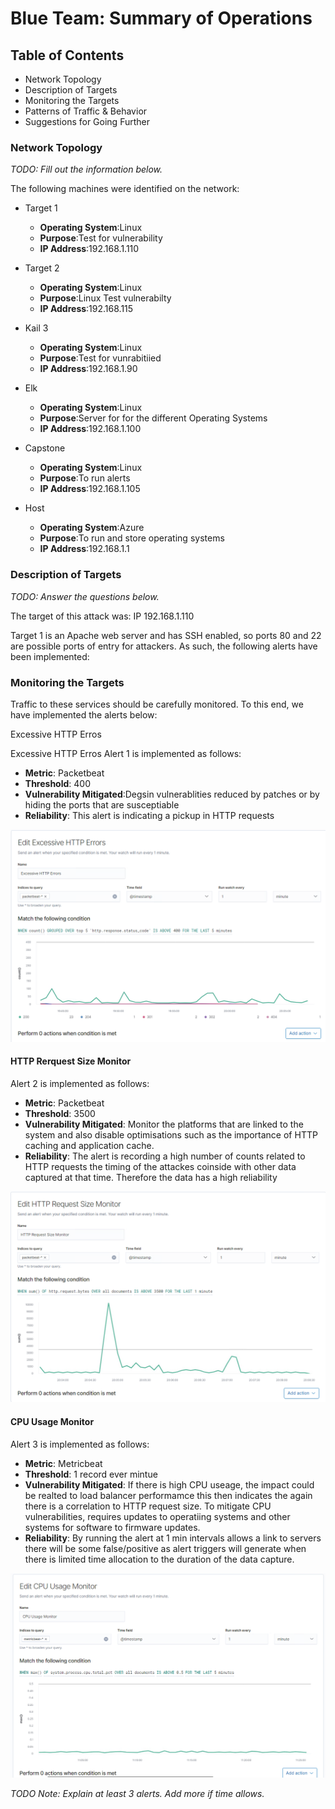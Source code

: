 # Blue Team: Summary of Operations

## Table of Contents
- Network Topology
- Description of Targets
- Monitoring the Targets
- Patterns of Traffic & Behavior
- Suggestions for Going Further

### Network Topology
_TODO: Fill out the information below._

The following machines were identified on the network:
- Target 1
  - **Operating System**:Linux
  - **Purpose**:Test for vulnerability
  - **IP Address**:192.168.1.110

- Target 2
  - **Operating System**:Linux 
  - **Purpose**:Linux Test vulnerabilty
  - **IP Address**:192.168.115

 - Kail 3
    - **Operating System**:Linux
    - **Purpose**:Test for vunrabitiied 
    - **IP Address**:192.168.1.90
- Elk 
    - **Operating System**:Linux
    - **Purpose**:Server for for the different Operating Systems
    - **IP Address**:192.168.1.100

- Capstone 
    - **Operating System**:Linux
    - **Purpose**:To run alerts
    - **IP Address**:192.168.1.105

- Host
    - **Operating System**:Azure
    - **Purpose**:To run and store operating systems
    - **IP Address**:192.168.1.1

### Description of Targets
_TODO: Answer the questions below._

The target of this attack was: IP 192.168.1.110

Target 1 is an Apache web server and has SSH enabled, so ports 80 and 22 are possible ports of entry for attackers. As such, the following alerts have been implemented:

### Monitoring the Targets

Traffic to these services should be carefully monitored. To this end, we have implemented the alerts below:

Excessive HTTP Erros


Excessive HTTP Erros 
Alert 1 is implemented as follows:
  - **Metric**: Packetbeat
  - **Threshold**: 400
  - **Vulnerability Mitigated**:Degsin vulnerablities reduced by patches or by hiding the ports that are susceptiable
  - **Reliability**: This alert is indicating a pickup in HTTP requests

<img src="Images/Excessive_HTTP_Errors.png">


#### HTTP Rerquest Size Monitor
Alert 2 is implemented as follows:
  - **Metric**: Packetbeat
  - **Threshold**: 3500
  - **Vulnerability Mitigated**: Monitor the platforms that are linked to the system and also disable optimisations such as the importance of HTTP caching and application cache.
  - **Reliability**: The alert is recording a high number of counts related to HTTP requests the timing of the attackes coinside with other data captured at that time. Therefore the data has a high reliability

<img src= "Images/HTTP_Request_Size.png">

#### CPU Usage Monitor
Alert 3 is implemented as follows:
  - **Metric**: Metricbeat
  - **Threshold**: 1 record ever mintue
  - **Vulnerability Mitigated**: If there is high CPU useage, the impact could be realted to load balancer performamce this then indicates the again there is a correlation to HTTP request size. To mitigate CPU vulnerabilities, requires updates to operatiing systems and other systems for  software to firmware updates.
  - **Reliability**: By running the alert at 1 min intervals allows a link to servers there will be some false/positive as alert triggers will generate when there is limited time allocation to the duration of the data capture.

<img src= "Images/CPU_Usage_Monitor.png">

_TODO Note: Explain at least 3 alerts. Add more if time allows._

#
